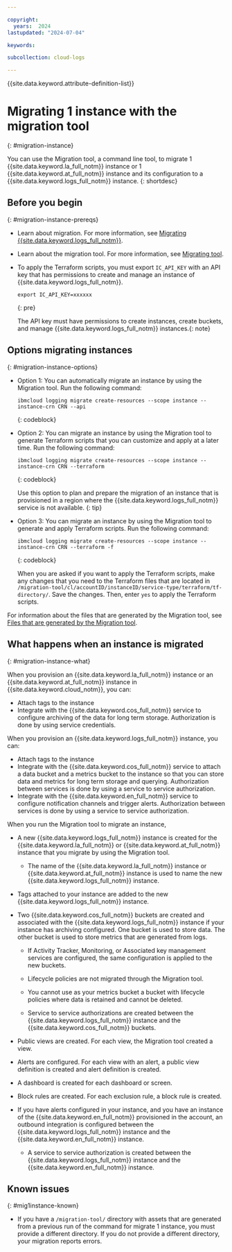 ```yaml
---

copyright:
  years:  2024
lastupdated: "2024-07-04"

keywords:

subcollection: cloud-logs

---
```


{{site.data.keyword.attribute-definition-list}}


# Migrating 1 instance with the migration tool
{: #migration-instance}

You can use the Migration tool, a command line tool, to migrate 1 {{site.data.keyword.la_full_notm}} instance or 1 {{site.data.keyword.at_full_notm}} instance and its configuration to a {{site.data.keyword.logs_full_notm}} instance.
{: shortdesc}

## Before you begin
{: #migration-instance-prereqs}

- Learn about migration. For more information, see [Migrating {{site.data.keyword.logs_full_notm}}](/docs/cloud-logs?topic=cloud-logs-migration-intro).

- Learn about the migration tool. For more information, see [Migrating tool](/docs/cloud-logs?topic=cloud-logs-migration-tool).

- To apply the Terraform scripts, you must export `IC_API_KEY` with an API key that has permissions to create and manage an instance of {{site.data.keyword.logs_full_notm}}.

    ```text
    export IC_API_KEY=xxxxxx
    ```
    {: pre}

    The API key must have permissions to create instances, create buckets, and manage {{site.data.keyword.logs_full_notm}} instances.{: note}


## Options migrating instances
{: #migration-instance-options}

- Option 1: You can automatically migrate an instance by using the Migration tool. Run the following command:

    ```
    ibmcloud logging migrate create-resources --scope instance --instance-crn CRN --api
    ```
    {: codeblock}

- Option 2: You can migrate an instance by using the Migration tool to generate Terraform scripts that you can customize and apply at a later time. Run the following command:

    ```
    ibmcloud logging migrate create-resources --scope instance --instance-crn CRN --terraform
    ```
    {: codeblock}

    Use this option to plan and prepare the migration of an instance that is provisioned in a region where the {{site.data.keyword.logs_full_notm}} service is not available. {: tip}

- Option 3: You can migrate an instance by using the Migration tool to generate and apply Terraform scripts. Run the following command:

    ```
    ibmcloud logging migrate create-resources --scope instance --instance-crn CRN --terraform -f
    ```
    {: codeblock}

    When you are asked if you want to apply the Terraform scripts, make any changes that you need to the Terraform files that are located in `/migration-tool/cl/accountID/instanceID/service-type/terraform/tf-directory/`. Save the changes. Then, enter `yes` to apply the Terraform scripts.


For information about the files that are generated by the Migration tool, see [Files that are generated by the Migration tool](/docs/cloud-logs?topic=cloud-logs-migration-tool-files).


## What happens when an instance is migrated
{: #migration-instance-what}

When you provision an {{site.data.keyword.la_full_notm}} instance or an {{site.data.keyword.at_full_notm}} instance in {{site.data.keyword.cloud_notm}}, you can:
- Attach tags to the instance
- Integrate with the {{site.data.keyword.cos_full_notm}} service to configure archiving of the data for long term storage. Authorization is done by using service credentials.

When you provision an {{site.data.keyword.logs_full_notm}} instance, you can:
- Attach tags to the instance
- Integrate with the {{site.data.keyword.cos_full_notm}} service to attach a data bucket and a metrics bucket to the instance so that you can store data and metrics for long term storage and querying. Authorization between services is done by using a service to service authorization.
- Integrate with the {{site.data.keyword.en_full_notm}} service to configure notification channels and trigger alerts. Authorization between services is done by using a service to service authorization.

When you run the Migration tool to migrate an instance,
- A new {{site.data.keyword.logs_full_notm}} instance is created for the {{site.data.keyword.la_full_notm}} or {{site.data.keyword.at_full_notm}} instance that you migrate by using the Migration tool.

    - The name of the {{site.data.keyword.la_full_notm}} instance or {{site.data.keyword.at_full_notm}} instance is used to name the new {{site.data.keyword.logs_full_notm}} instance.

- Tags attached to your instance are added to the new {{site.data.keyword.logs_full_notm}} instance.

- Two {{site.data.keyword.cos_full_notm}} buckets are created and associated with the {{site.data.keyword.logs_full_notm}} instance if your instance has archiving configured. One bucket is used to store data. The other bucket is used to store metrics that are generated from logs.

    - If Activity Tracker, Monitoring, or Associated key management services are configured, the same configuration is applied to the new buckets.

    - Lifecycle policies are not migrated through the Migration tool.

    - You cannot use as your metrics bucket a bucket with lifecycle policies where data is retained and cannot be deleted.

    - Service to service authorizations are created between the {{site.data.keyword.logs_full_notm}} instance and the {{site.data.keyword.cos_full_notm}} buckets.

- Public views are created. For each view, the Migration tool created a view.

- Alerts are configured. For each view with an alert, a public view definition is created and alert definition is created.

- A dashboard is created for each dashboard or screen.

- Block rules are created. For each exclusion rule, a block rule is created.

- If you have alerts configured in your instance, and you have an instance of the {{site.data.keyword.en_full_notm}} provisioned in the account, an outbound integration is configured between the {{site.data.keyword.logs_full_notm}} instance and the {{site.data.keyword.en_full_notm}} instance.

    - A service to service authorization is created between the {{site.data.keyword.logs_full_notm}} instance and the {{site.data.keyword.en_full_notm}} instance.



## Known issues
{: #mig1instance-known}

- If you have a `/migration-tool/` directory with assets that are generated from a previous run of the command for migrate 1 instance, you must provide a different directory. If you do not provide a different directory, your migration reports errors.
